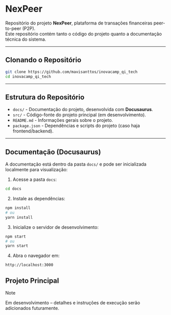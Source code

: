 # NexPeer

Repositório do projeto **NexPeer**, plataforma de transações financeiras peer-to-peer (P2P).  
Este repositório contém tanto o código do projeto quanto a documentação técnica do sistema.

---
## Clonando o Repositório

```bash
git clone https://github.com/mavisanttos/inovacamp_qi_tech
cd inovacamp_qi_tech
```
---
## Estrutura do Repositório

- `docs/` - Documentação do projeto, desenvolvida com **Docusaurus**.
- `src/` - Código-fonte do projeto principal (em desenvolvimento).
- `README.md` - Informações gerais sobre o projeto.
- `package.json` - Dependências e scripts do projeto (caso haja frontend/backend).
---

## Documentação (Docusaurus)

A documentação está dentro da pasta `docs/` e pode ser inicializada localmente para visualização:

1. Acesse a pasta `docs`:

```bash
cd docs
```
2. Instale as dependências:
```bash
npm install
# ou
yarn install
```
3. Inicialize o servidor de desenvolvimento:
```bash
npm start
# ou
yarn start
```
4. Abra o navegador em:
```
http://localhost:3000
```

## Projeto Principal
> [!NOTE]
> Em desenvolvimento – detalhes e instruções de execução serão adicionados futuramente.
> 